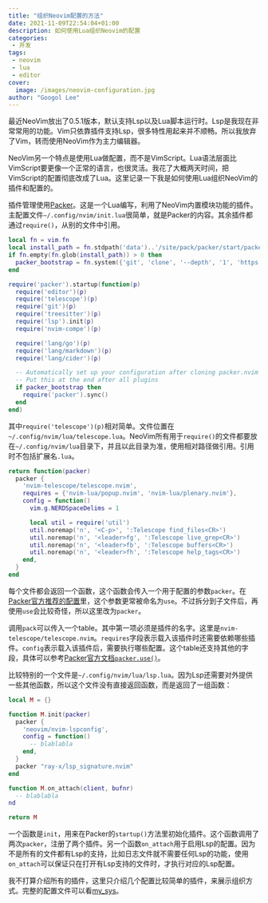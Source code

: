 ```yaml
---
title: "组织Neovim配置的方法"
date: 2021-11-09T22:54:04+01:00
description: 如何使用Lua组织Neovim的配置
categories:
 - 开发
tags:
 - neovim
 - lua
 - editor
cover:
  image: /images/neovim-configuration.jpg
author: "Googol Lee"
---
```


最近NeoVim放出了0.5.1版本，默认支持Lsp以及Lua脚本运行时。Lsp是我现在非常常用的功能。Vim只依靠插件支持Lsp，很多特性用起来并不顺畅。所以我放弃了Vim，转而使用NeoVim作为主力编辑器。

<!--more-->

NeoVim另一个特点是使用Lua做配置，而不是VimScript。Lua语法层面比VimScript要更像一个正常的语言，也很灵活。我花了大概两天时间，把VimScript的配置彻底改成了Lua。这里记录一下我是如何使用Lua组织NeoVim的插件和配置的。

插件管理使用[Packer](https://github.com/wbthomason/packer.nvim)。这是一个Lua编写，利用了NeoVim内置模块功能的插件。主配置文件`~/.config/nvim/init.lua`很简单，就是Packer的内容。其余插件都通过`require()`，从别的文件中引用。

```lua
local fn = vim.fn
local install_path = fn.stdpath('data')..'/site/pack/packer/start/packer.nvim'
if fn.empty(fn.glob(install_path)) > 0 then
  packer_bootstrap = fn.system({'git', 'clone', '--depth', '1', 'https://github.com/wbthomason/packer.nvim', install_path})
end

require('packer').startup(function(p)
  require('editor')(p)
  require('telescope')(p)
  require('git')(p)
  require('treesitter')(p)
  require('lsp').init(p)
  require('nvim-compe')(p)

  require('lang/go')(p)
  require('lang/markdown')(p)
  require('lang/cider')(p)

  -- Automatically set up your configuration after cloning packer.nvim
  -- Put this at the end after all plugins
  if packer_bootstrap then
    require('packer').sync()
  end
end)
```

其中`require('telescope')(p)`相对简单。文件位置在`~/.config/nvim/lua/telescope.lua`。NeoVim所有用于`require()`的文件都要放在`~/.config/nvim/lua`目录下，并且以此目录为准，使用相对路径做引用。引用时不包括扩展名`.lua`。


```lua
return function(packer)
  packer {
    'nvim-telescope/telescope.nvim',
    requires = {'nvim-lua/popup.nvim', 'nvim-lua/plenary.nvim'},
    config = function()
      vim.g.NERDSpaceDelims = 1

      local util = require('util')
      util.noremap('n', '<C-p>', ':Telescope find_files<CR>')
      util.noremap('n', '<leader>fg', ':Telescope live_grep<CR>')
      util.noremap('n', '<leader>fb', ':Telescope buffers<CR>')
      util.noremap('n', '<leader>fh', ':Telescope help_tags<CR>')
    end,
  }
end
```

每个文件都会返回一个函数，这个函数会传入一个用于配置的参数`packer`。在[Packer官方推荐的配置](https://github.com/wbthomason/packer.nvim#bootstrapping)里，这个参数更常被命名为`use`。不过拆分到子文件后，再使用`use`会比较奇怪，所以这里改为`packer`。

调用`pack`可以传入一个table。其中第一项必须是插件的名字。这里是`nvim-telescope/telescope.nvim`。`requires`字段表示载入该插件时还需要依赖哪些插件。`config`表示载入该插件后，需要执行哪些配置。这个table还支持其他的字段，具体可以参考[Packer官方文档`packer.use()`](https://github.com/wbthomason/packer.nvim/blob/master/doc/packer.txt#L534)。

比较特别的一个文件是`~/.config/nvim/lua/lsp.lua`。因为Lsp还需要对外提供一些其他函数，所以这个文件没有直接返回函数，而是返回了一组函数：

```lua
local M = {}

function M.init(packer)
  packer {
    'neovim/nvim-lspconfig',
    config = function()
      -- blablabla
    end,
  }
  packer "ray-x/lsp_signature.nvim"
end

function M.on_attach(client, bufnr)
  -- blablabla
nd

return M
```

一个函数是`init`，用来在Packer的`startup()`方法里初始化插件。这个函数调用了两次`packer`，注册了两个插件。另一个函数`on_attach`用于启用Lsp的配置。因为不是所有的文件都有Lsp的支持，比如日志文件就不需要任何Lsp的功能，使用`on_attach`可以保证只在打开有Lsp支持的文件时，才执行对应的Lsp配置。

我不打算介绍所有的插件，这里只介绍几个配置比较简单的插件，来展示组织方式。完整的配置文件可以看[my_sys](https://github.com/googollee/my_sys/tree/master/nvim/)。


